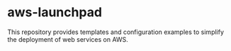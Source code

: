 # aws-launchpad
This repository provides templates and configuration examples to simplify the deployment of web services on AWS.